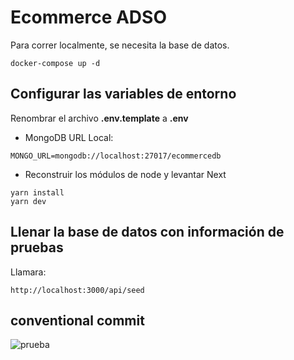 # Ecommerce ADSO

Para correr localmente, se necesita la base de datos.

```
docker-compose up -d
```

## Configurar las variables de entorno

Renombrar el archivo **.env.template** a **.env**

- MongoDB URL Local:

```
MONGO_URL=mongodb://localhost:27017/ecommercedb
```

- Reconstruir los módulos de node y levantar Next

```
yarn install
yarn dev
```

## Llenar la base de datos con información de pruebas

Llamara:

```
http://localhost:3000/api/seed
```

## conventional commit


![prueba](https://github.com/areyesdev/ecommerce-adso/assets/34661567/68b25723-eac6-4295-98ea-0971f3ce7933)